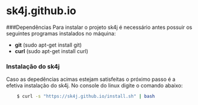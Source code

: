 # sk4j.github.io

###Dependências
Para instalar o projeto sk4j é necessário antes possuir os seguintes programas instalados no máquina:

* **git** (sudo apt-get install git)
* **curl** (sudo apt-get install curl)

### Instalação do sk4j
Caso as depedências acimas estejam satisfeitas o próximo passo é a efetiva instalação do sk4j. No console do linux digite o comando abaixo:
```bash
    $ curl -s "https://sk4j.github.io/install.sh" | bash
```
